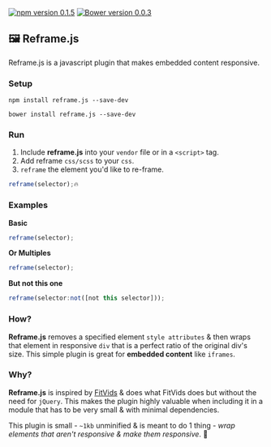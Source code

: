 [![npm version 0.1.5](https://badge.fury.io/js/reframe.js.svg)](https://badge.fury.io/js/reframe.js)
[![Bower version 0.0.3](https://badge.fury.io/bo/reframe.js.svg)](https://badge.fury.io/bo/reframe.js)

## 🖼 Reframe.js

Reframe.js is a javascript plugin that makes embedded content responsive.

### Setup

```terminal
npm install reframe.js --save-dev
```
```terminal
bower install reframe.js --save-dev
```

### Run

1. Include **reframe.js** into your `vendor` file or in a `<script>` tag.
2. Add reframe `css/scss`  to your `css`.
3. `reframe` the element you'd like to re-frame. 

```javascript
reframe(selector);🔥
```

### Examples

**Basic**
```javascript
reframe(selector);
```

**Or Multiples**
```javascript
reframe(selector);
```

**But not this one**
```javascript
reframe(selector:not([not this selector]));
```

### How?

**Reframe.js** removes a specified element `style attributes` & then wraps that element in responsive `div` that is a perfect ratio of the original div's size. This simple plugin is great for **embedded content** like `iframes`.

### Why?

**Reframe.js** is inspired by [FitVids](https://github.com/davatron5000/FitVids.js) & does what FitVids does but without the need for `jQuery`. This makes the plugin highly valuable when including it in a module that has to be very small & with minimal dependencies. 

This plugin is small - `~1kb` unminified & is meant to do 1 thing - _wrap elements that aren't responsive & make them responsive_. 💪

